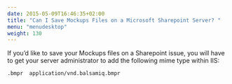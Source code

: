 ```yaml
---
date: 2015-05-09T16:46:35+02:00
title: "Can I Save Mockups Files on a Microsoft Sharepoint Server? "
menu: "menudesktop"
weight: 130
---
```

If you’d like to save your Mockups files on a Sharepoint issue, you will have to get your server administrator to add the following mime type within IIS:

`.bmpr  application/vnd.balsamiq.bmpr`
